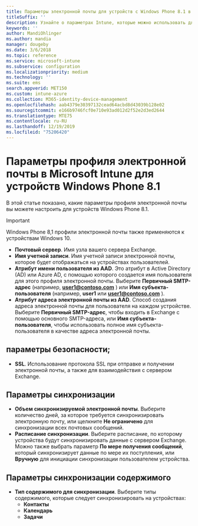```yaml
---
title: Параметры электронной почты для устройств с Windows Phone 8.1 в Microsoft Intune
titleSuffix: ''
description: Узнайте о параметрах Intune, которые можно использовать для настройки подключений электронной почты на устройствах Windows Phone 8.1.
keywords: ''
author: MandiOhlinger
ms.author: mandia
manager: dougeby
ms.date: 3/6/2018
ms.topic: reference
ms.service: microsoft-intune
ms.subservice: configuration
ms.localizationpriority: medium
ms.technology: ''
ms.suite: ems
search.appverid: MET150
ms.custom: intune-azure
ms.collection: M365-identity-device-management
ms.openlocfilehash: aab4379e30397132cead64acbd8d43039b128e02
ms.sourcegitcommit: e166b9746fcf0e710e93ad012d2f52e2d3ed2644
ms.translationtype: MTE75
ms.contentlocale: ru-RU
ms.lasthandoff: 12/19/2019
ms.locfileid: "75206420"
---
```

# <a name="email-profile-settings-in-microsoft-intune-for-devices-running-windows-phone-81"></a>Параметры профиля электронной почты в Microsoft Intune для устройств Windows Phone 8.1



В этой статье показано, какие параметры профиля электронной почты вы можете настроить для устройств Windows Phone 8.1.

>[!IMPORTANT]
>Windows Phone 8,1 профили электронной почты также применяются к устройствам Windows 10.

- **Почтовый сервер**. Имя узла вашего сервера Exchange.
- **Имя учетной записи**. Имя учетной записи электронной почты, которое будет отображаться на устройствах пользователей.
- **Атрибут имени пользователя из AAD**. Это атрибут в Active Directory (AD) или Azure AD, с помощью которого создается имя пользователя для этого профиля электронной почты. Выберите **Первичный SMTP-адрес** (например, **user1@contoso.com** ) или **Имя субъекта-пользователя** (например, **user1** или **user1@contoso.com** ).
- **Атрибут адреса электронной почты из AAD**. Способ создания адреса электронной почты для пользователя на каждом устройстве. Выберите **Первичный SMTP-адрес**, чтобы входить в Exchange с помощью основного SMTP-адреса, или **Имя субъекта-пользователя**, чтобы использовать полное имя субъекта-пользователя в качестве адреса электронной почты.


## <a name="security-settings"></a>параметры безопасности;

- **SSL**. Использование протокола SSL при отправке и получении электронной почты, а также для взаимодействия с сервером Exchange.



## <a name="synchronization-settings"></a>Параметры синхронизации

- **Объем синхронизируемой электронной почты**. Выберите количество дней, за которое требуется синхронизировать электронную почту, или щелкните **Не ограничено** для синхронизации всех почтовых сообщений.
- **Расписание синхронизации**. Выберите расписание, по которому устройства будут синхронизировать данные с сервером Exchange. Можно также выбрать параметр **По мере получения сообщений**, который синхронизирует данные по мере их поступления, или **Вручную** для инициации синхронизации пользователем устройства.

## <a name="content-sync-settings"></a>Параметры синхронизации содержимого

- **Тип содержимого для синхронизации**. Выберите типы содержимого, которые следует синхронизировать на устройствах:
  - **Контакты**
  - **Календарь**
  - **Задачи**
